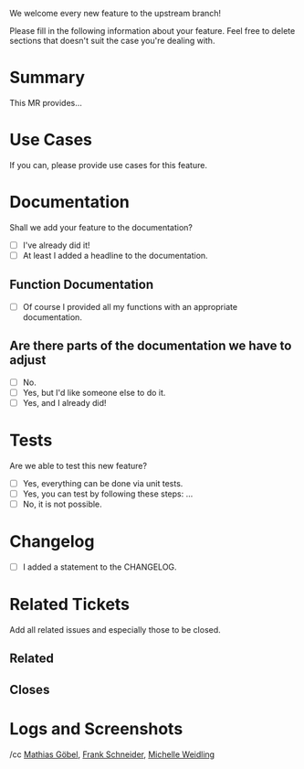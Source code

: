 We welcome every new feature to the upstream branch!

Please fill in the following information about your feature.
Feel free to delete sections that doesn't suit the case you're dealing with.

# Summary

This MR provides…

# Use Cases

If you can, please provide use cases for this feature.

# Documentation

Shall we add your feature to the documentation?

* [ ] I've already did it!
* [ ] At least I added a headline to the documentation.

## Function Documentation

* [ ] Of course I provided all my functions with an appropriate documentation.

## Are there parts of the documentation we have to adjust

* [ ] No.
* [ ] Yes, but I'd like someone else to do it.
* [ ] Yes, and I already did!

# Tests

Are we able to test this new feature?

* [ ] Yes, everything can be done via unit tests.
* [ ] Yes, you can test by following these steps: …
* [ ] No, it is not possible.

# Changelog

* [ ] I added a statement to the CHANGELOG.

# Related Tickets

Add all related issues and especially those to be closed.

## Related

## Closes

# Logs and Screenshots

/cc [Mathias Göbel](https://gitlab.gwdg.de/mgoebel), [Frank Schneider](https://gitlab.gwdg.de/schneider210), [Michelle Weidling](https://gitlab.gwdg.de/mrodzis)
